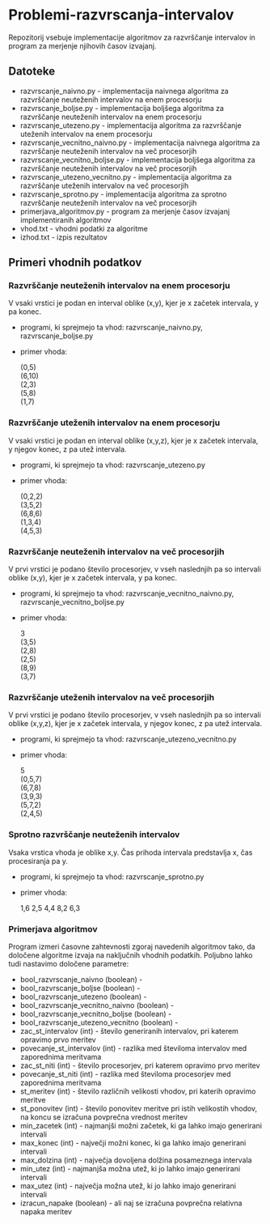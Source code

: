 # Problemi-razvrscanja-intervalov
Repozitorij vsebuje implementacije algoritmov za razvrščanje intervalov in program za merjenje njihovih časov izvajanj. 
## Datoteke
- razvrscanje_naivno.py - implementacija naivnega algoritma za razvrščanje neuteženih intervalov na enem procesorju
- razvrscanje_boljse.py - implementacija boljšega algoritma za razvrščanje neuteženih intervalov na enem procesorju
- razvrscanje_utezeno.py - implementacija algoritma za razvrščanje uteženih intervalov na enem procesorju
- razvrscanje_vecnitno_naivno.py - implementacija naivnega algoritma za razvrščanje neuteženih intervalov na več procesorjih
- razvrscanje_vecnitno_boljse.py - implementacija boljšega algoritma za razvrščanje neuteženih intervalov na več procesorjih
- razvrscanje_utezeno_vecnitno.py - implementacija algoritma za razvrščanje uteženih intervalov na več procesorjih
- razvrscanje_sprotno.py - implementacija algoritma za sprotno razvrščanje neuteženih intervalov na več procesorjih
- primerjava_algoritmov.py - program za merjenje časov izvajanj implementiranih algoritmov
- vhod.txt - vhodni podatki za algoritme
- izhod.txt - izpis rezultatov
## Primeri vhodnih podatkov
### Razvrščanje neuteženih intervalov na enem procesorju
V vsaki vrstici je podan en interval oblike (x,y), kjer je x začetek intervala, y pa konec.  
- programi, ki sprejmejo ta vhod: razvrscanje_naivno.py, razvrscanje_boljse.py
- primer vhoda:
  
    (0,5)  
    (6,10)  
    (2,3)  
    (5,8)  
    (1,7)  
### Razvrščanje uteženih intervalov na enem procesorju
V vsaki vrstici je podan en interval oblike (x,y,z), kjer je x začetek intervala, y njegov konec, z pa utež intervala.  
- programi, ki sprejmejo ta vhod: razvrscanje_utezeno.py
- primer vhoda:
  
    (0,2,2)  
    (3,5,2)  
    (6,8,6)  
    (1,3,4)  
    (4,5,3) 
### Razvrščanje neuteženih intervalov na več procesorjih
V prvi vrstici je podano število procesorjev, v vseh naslednjih pa so intervali oblike (x,y), kjer je x začetek intervala, y pa konec.
- programi, ki sprejmejo ta vhod: razvrscanje_vecnitno_naivno.py, razvrscanje_vecnitno_boljse.py
- primer vhoda:

    3  
    (3,5)  
    (2,8)  
    (2,5)  
    (8,9)  
    (3,7)    
### Razvrščanje uteženih intervalov na več procesorjih
V prvi vrstici je podano število procesorjev, v vseh naslednjih pa so intervali oblike (x,y,z), kjer je x začetek intervala, y njegov konec, z pa utež intervala.
- programi, ki sprejmejo ta vhod: razvrscanje_utezeno_vecnitno.py
- primer vhoda:
  
    5  
    (0,5,7)  
    (6,7,8)  
    (3,9,3)  
    (5,7,2)  
    (2,4,5)  
### Sprotno razvrščanje neuteženih intervalov
Vsaka vrstica vhoda je oblike x,y. Čas prihoda intervala predstavlja x, čas procesiranja pa y.
- programi, ki sprejmejo ta vhod: razvrscanje_sprotno.py
- primer vhoda:

    1,6
    2,5
    4,4
    8,2
    6,3
    
### Primerjava algoritmov
Program izmeri časovne zahtevnosti zgoraj navedenih algoritmov tako, da določene algoritme izvaja na naključnih vhodnih podatkih. Poljubno lahko tudi nastavimo določene parametre:
- bool_razvrscanje_naivno (boolean) - 
- bool_razvrscanje_boljse (boolean) - 
- bool_razvrscanje_utezeno (boolean) - 
- bool_razvrscanje_vecnitno_naivno (boolean) - 
- bool_razvrscanje_vecnitno_boljse (boolean) - 
- bool_razvrscanje_utezeno_vecnitno (boolean) - 
- zac_st_intervalov (int) - število generiranih intervalov, pri katerem opravimo prvo meritev
- povecanje_st_intervalov (int) - razlika med številoma intervalov med zaporednima meritvama
- zac_st_niti (int) - število procesorjev, pri katerem opravimo prvo meritev
- povecanje_st_niti (int) - razlika med številoma procesorjev med zaporednima meritvama
- st_meritev (int) - število različnih velikosti vhodov, pri katerih opravimo meritve
- st_ponovitev (int) - število ponovitev meritve pri istih velikostih vhodov, na koncu se izračuna povprečna vrednost meritev
- min_zacetek (int) - najmanjši možni začetek, ki ga lahko imajo generirani intervali
- max_konec (int) - največji možni konec, ki ga lahko imajo generirani intervali
- max_dolzina (int) - največja dovoljena dolžina posameznega intervala
- min_utez (int) - najmanjša možna utež, ki jo lahko imajo generirani intervali
- max_utez (int) - največja možna utež, ki jo lahko imajo generirani intervali
- izracun_napake (boolean) - ali naj se izračuna povprečna relativna napaka meritev
